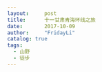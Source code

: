 ```yaml
---
layout:     post
title:      十一甘肃青海环线之旅
date:       2017-10-09
author:     "FridayLi"
catalog: true
tags:
  - 山野
  - 徒步
---
```


